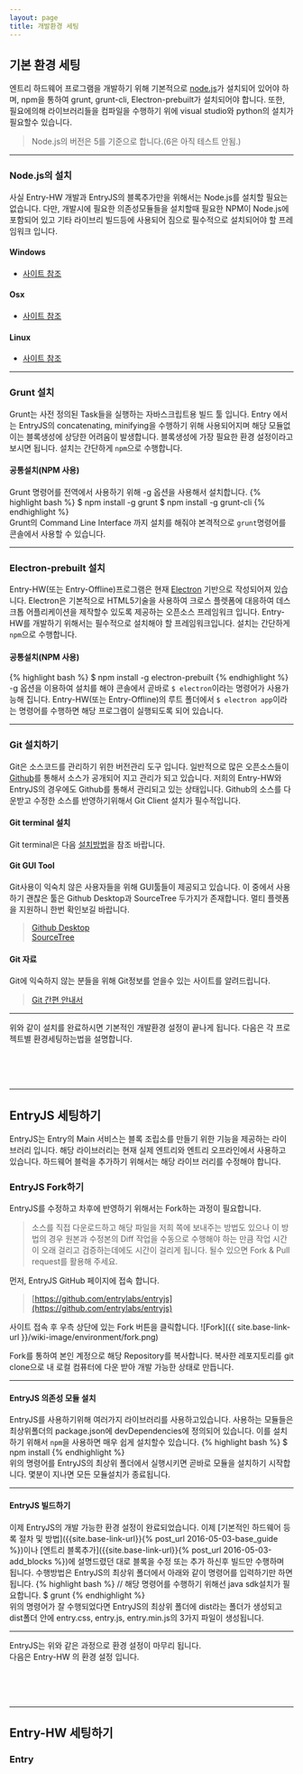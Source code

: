 ```yaml
---
layout: page
title: 개발환경 세팅
---
```


## 기본 환경 세팅  
엔트리 하드웨어 프로그램을 개발하기 위해 기본적으로 [node.js](https://nodejs.org/en/)가 설치되어 있어야 하며, npm을 통하여 grunt, grunt-cli, Electron-prebuilt가 설치되어야 합니다. 또한, 필요에의해 라이브러리들을 컴파일을 수행하기 위에 visual studio와 python의 설치가 필요할수 있습니다.  

> Node.js의 버전은 5를 기준으로 합니다.(6은 아직 테스트 안됨.)  

---  

### Node.js의 설치  
사실 Entry-HW 개발과 EntryJS의 블록추가만을 위해서는 Node.js를 설치할 필요는 없습니다. 다만, 개발시에 필요한 의존성모듈들을 설치할때 필요한 NPM이 Node.js에 포함되어 있고 기타 라이브리 빌드등에 사용되어 짐으로 필수적으로 설치되어야 할 프레임워크 입니다.

#### Windows  
- [사이트 참조](https://nodejs.org/en/)  

#### Osx  
- [사이트 참조](https://nodejs.org/en/)  

#### Linux  
- [사이트 참조](https://nodejs.org/en/)  

---  

### Grunt 설치  
Grunt는 사전 정의된 Task들을 실행하는 자바스크립트용 빌드 툴 입니다. Entry 에서는 EntryJS의 concatenating, minifying을 수행하기 위해 사용되어지며 해당 모듈없이는 블록생성에 상당한 어려움이 발생합니다. 블록생성에 가장 필요한 환경 설정이라고 보시면 됩니다. 설치는 간단하게 `npm`으로 수행합니다.  

#### 공통설치(NPM 사용)
Grunt 명령어를 전역에서 사용하기 위해 -g 옵션을 사용해서 설치합니다.
{% highlight bash %}
$ npm install -g grunt
$ npm install -g grunt-cli
{% endhighlight %}  
Grunt의 Command Line Interface 까지 설치를 해줘야 본격적으로 `grunt`명령어를 콘솔에서 사용할 수 있습니다.  

---

### Electron-prebuilt 설치
Entry-HW(또는 Entry-Offline)프로그램은 현재 [Electron](http://electron.atom.io/) 기반으로 작성되어져 있습니다. Electron은 기본적으로 HTML5기술을 사용하여 크로스 플렛폼에 대응하여 데스크톱 어플리케이션을 제작할수 있도록 제공하는 오픈소스 프레임워크 입니다. Entry-HW를 개발하기 위해서는 필수적으로 설치해야 할 프레임워크입니다. 설치는 간단하게 `npm`으로 수행합니다.  

#### 공통설치(NPM 사용)  
{% highlight bash %}
$ npm install -g electron-prebuilt
{% endhighlight %}  
-g 옵션을 이용하여 설치를 해야 콘솔에서 곧바로 `$ electron`이라는 명령어가 사용가능해 집니다. Entry-HW(또는 Entry-Offline)의 루트 폴더에서 `$ electron app`이라는 명령어를 수행하면 해당 프로그램이 실행되도록 되어 있습니다.

---  

### Git 설치하기
Git은 소스코드를 관리하기 위한 버전관리 도구 입니다. 일반적으로 많은 오픈소스들이 [Github](https://www.github.com)를 통해서 소스가 공개되어 지고 관리가 되고 있습니다. 저희의 Entry-HW와 EntryJS의 경우에도 Github를 통해서 관리되고 있는 상태입니다. Github의 소스를 다운받고 수정한 소스를 반영하기위해서 Git Client 설치가 필수적입니다.

#### Git terminal 설치
Git terminal은 다음 [설치방법](https://git-scm.com/book/ko/v2/%EC%8B%9C%EC%9E%91%ED%95%98%EA%B8%B0-Git-%EC%84%A4%EC%B9%98)을 참조 바랍니다.

#### Git GUI Tool
Git사용이 익숙치 않은 사용자들을 위해 GUI툴들이 제공되고 있습니다. 이 중에서 사용하기 괜찮은 툴은 Github Desktop과 SourceTree 두가지가 존재합니다. 멀티 플렛폼을 지원하니 한번 확인보길 바랍니다.

> [Github Desktop](https://desktop.github.com/)  
> [SourceTree](https://www.sourcetreeapp.com/)

#### Git 자료
Git에 익숙하지 않는 분들을 위해 Git정보를 얻을수 있는 사이트를 알려드립니다.

> [Git 간편 안내서](https://rogerdudler.github.io/git-guide/index.ko.html)

--- 

위와 같이 설치를 완료하시면 기본적인 개발환경 설정이 끝나게 됩니다. 다음은 각 프로젝트별 환경세팅하는법을 설명합니다.

<br/>
<br/>
<br/>  

---  

## EntryJS 세팅하기
EntryJS는 Entry의 Main 서비스는 블록 조립소를 만들기 위한 기능을 제공하는 라이브러리 입니다. 해당 라이브러리는 현재 실제 엔트리와 엔트리 오프라인에서 사용하고 있습니다. 하드웨어 블럭을 추가하기 위해서는 해당 라이브 러리를 수정해야 합니다.

### EntryJS Fork하기 
EntryJS를 수정하고 차후에 반영하기 위해서는 Fork하는 과정이 필요합니다. 

> 소스를 직접 다운로드하고 해당 파일을 저희 쪽에 보내주는 방법도 있으나 이 방법의 경우 원본과 수정본의 Diff 작업을 수동으로 수행해야 하는 만큼 작업 시간이 오래 걸리고 검증하는데에도 시간이 걸리게 됩니다. 될수 있으면 Fork & Pull request를 활용해 주세요.

먼저, EntryJS GitHub 페이지에 접속 합니다.  

> [https://github.com/entrylabs/entryjs](https://github.com/entrylabs/entryjs)

사이트 접속 후 우측 상단에 있는 Fork 버튼을 클릭합니다.
![Fork]({{ site.base-link-url }}/wiki-image/environment/fork.png)  

Fork를 통하여 본인 계정으로 해당 Repository를 복사합니다. 복사한 레포지토리를 git clone으로 내 로컬 컴퓨터에 다운 받아 개발 가능한 상태로 만듭니다.  
  
--- 

#### EntryJS 의존성 모듈 설치
EntryJS를 사용하기위해 여러가지 라이브러리를 사용하고있습니다. 사용하는 모듈들은 최상위폴더의 package.json에 devDependencies에 정의되어 있습니다. 이를 설치하기 위해서 `npm`을 사용하면 매우 쉽게 설치할수 있습니다.
{% highlight bash %}
$ npm install
{% endhighlight %}  
위의 명령어를 EntryJS의 최상위 폴더에서 실행시키면 곧바로 모듈을 설치하기 시작합니다.
몇분이 지나면 모든 모듈설치가 종료됩니다.  
  
--- 

#### EntryJS 빌드하기
이제 EntryJS의 개발 가능한 환경 설정이 완료되었습니다. 이제 [기본적인 하드웨어 등록 절차 및 방법]({{site.base-link-url}}{% post_url 2016-05-03-base_guide %})이나 [엔트리 블록추가]({{site.base-link-url}}{% post_url 2016-05-03-add_blocks %})에 설명드렸던 대로 블록을 수정 또는 추가 하신후 빌드만 수행하며 됩니다. 수행방법은 EntryJS의 최상위 폴더에서 아래와 같이 명령어를 입력하기만 하면됩니다.
{% highlight bash %}
// 해당 명령어를 수행하기 위해선 java sdk설치가 필요합니다.
$ grunt
{% endhighlight %}  
위의 명령어가 잘 수행되었다면 EntryJS의 최상위 폴더에 dist라는 폴더가 생성되고 dist폴더 안에 entry.css, entry.js, entry.min.js의 3가지 파일이 생성됩니다.

--- 

EntryJS는 위와 같은 과정으로 환경 설정이 마무리 됩니다.  
다음은 Entry-HW 의 환경 설정 입니다.

<br/>
<br/>
<br/>  

--- 

## Entry-HW 세팅하기  

### Entry
